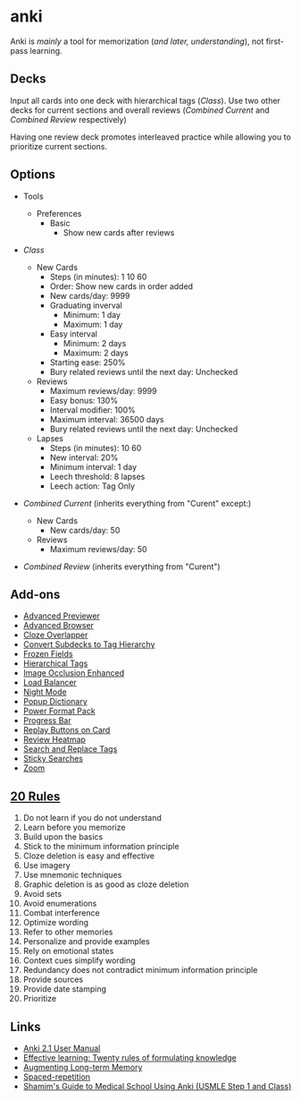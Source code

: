 # anki

Anki is *mainly* a tool for memorization (*and later, understanding*), not first-pass learning. 

## Decks

Input all cards into one deck with hierarchical tags (*Class*). Use two other decks for current sections and overall reviews (*Combined Current* and *Combined Review* respectively)

Having one review deck promotes interleaved practice while allowing you to prioritize current sections. 

## Options

* Tools
    - Preferences
        + Basic
            * Show new cards after reviews

* *Class*
    - New Cards
        + Steps (in minutes): 1 10 60
        + Order: Show new cards in order added
        + New cards/day: 9999
        + Graduating inverval
            * Minimum: 1 day
            * Maximum: 1 day
        + Easy interval
            * Minimum: 2 days
            * Maximum: 2 days
        + Starting ease: 250%
        + Bury related reviews until the next day: Unchecked        
    - Reviews
        + Maximum reviews/day: 9999
        + Easy bonus: 130%
        + Interval modifier: 100%
        + Maximum interval: 36500 days
        + Bury related reviews until the next day: Unchecked
    - Lapses
        + Steps (in minutes): 10 60
        + New interval: 20%
        + Minimum interval: 1 day
        + Leech threshold: 8 lapses
        + Leech action: Tag Only

* *Combined Current* (inherits everything from "Curent" except:)
    - New Cards
        + New cards/day: 50
    - Reviews
        + Maximum reviews/day: 50

* *Combined Review* (inherits everything from "Curent")

## Add-ons

* [Advanced Previewer](https://ankiweb.net/shared/info/544521385)
* [Advanced Browser](https://ankiweb.net/shared/info/874215009)
* [Cloze Overlapper](https://ankiweb.net/shared/info/969733775)
* [Convert Subdecks to Tag Hierarchy](https://ankiweb.net/shared/info/1172858842)
* [Frozen Fields](https://ankiweb.net/shared/info/516643804)
* [Hierarchical Tags](https://ankiweb.net/shared/info/1089921461)
* [Image Occlusion Enhanced](https://ankiweb.net/shared/info/1111933094)
* [Load Balancer](https://ankiweb.net/shared/info/1417170896)
* [Night Mode](https://ankiweb.net/shared/info/1496166067)
* [Popup Dictionary](https://github.com/glutanimate/popup-dictionary)
* [Power Format Pack](https://ankiweb.net/shared/info/162313389)
* [Progress Bar](https://ankiweb.net/shared/info/2091361802)
* [Replay Buttons on Card](https://ankiweb.net/shared/info/498789867)
* [Review Heatmap](https://ankiweb.net/shared/info/1771074083)
* [Search and Replace Tags](https://ankiweb.net/shared/info/1771074083)
* [Sticky Searches](https://ankiweb.net/shared/info/594622823)
* [Zoom](https://ankiweb.net/shared/info/1956318463)

## [20 Rules](https://www.supermemo.com/en/articles/20rules)

1. Do not learn if you do not understand
2. Learn before you memorize
3. Build upon the basics
4. Stick to the minimum information principle
5. Cloze deletion is easy and effective
6. Use imagery
7. Use mnemonic techniques
8. Graphic deletion is as good as cloze deletion
9. Avoid sets
10. Avoid enumerations
11. Combat interference
12. Optimize wording
13. Refer to other memories
14. Personalize and provide examples
15. Rely on emotional states
16. Context cues simplify wording
17. Redundancy does not contradict minimum information principle
18. Provide sources
19. Provide date stamping
20. Prioritize

## Links

* [Anki 2.1 User Manual](https://apps.ankiweb.net/docs/manual.html)
* [Effective learning: Twenty rules of formulating knowledge](https://www.supermemo.com/en/articles/20rules)
* [Augmenting Long-term Memory](http://augmentingcognition.com/ltm.html)
* [Spaced-repetition](https://www.gwern.net/Spaced-repetition)
* [Shamim's Guide to Medical School Using Anki (USMLE Step 1 and Class)](https://medshamim.com/med/anki-step-one)